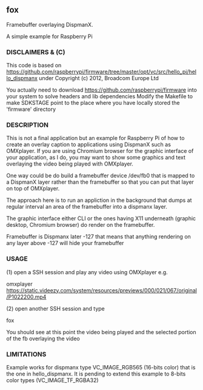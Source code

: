 ## fox

Framebuffer overlaying DispmanX.

A simple example for Raspberry Pi

### DISCLAIMERS & (C)

This code is based on 
https://github.com/raspberrypi/firmware/tree/master/opt/vc/src/hello_pi/hello_dispmanx
under Copyright (c) 2012, Broadcom Europe Ltd

You actually need to download https://github.com/raspberrypi/firmware into your system to solve headers and lib dependencies
Modify the Makefile to make SDKSTAGE point to the place where you have locally stored the 'firmware' directory


### DESCRIPTION

This is not a final application but an example for Raspberry Pi of how to create an overlay caption to applications using DispmanX such as OMXplayer.
If you are using Chromium browser for the graphic interface of your application, as I do, you may want to show some graphics and text overlaying the video being played with OMXplayer.

One way could be do build a framebuffer device /dev/fb0 that is mapped to a DispmanX layer rather than the framebuffer so that you can put that layer on top of OMXplayer.

The approach here is to run an appliction in the background that dumps at regular interval an area of the framebuffer into a dispmanx layer. 

The graphic interface either CLI or the ones having X11 underneath (graphic desktop, Chromium browser) do render on the framebuffer.

Framebuffer is Dispmanx later -127 that means that anything rendering on any layer above -127 will hide your framebuffer 


### USAGE

(1) open a SSH session and play any video using OMXplayer e.g.

omxplayer https://static.videezy.com/system/resources/previews/000/021/067/original/P1022200.mp4

(2) open another SSH session and type

fox

You should see at this point the video being played and the selected portion of the fb overlaying the video


### LIMITATIONS

Example works for dispmanx type VC_IMAGE_RGB565 (16-bits color) that is the one in hello_dispmanx. It is pending to extend this example
to 8-bits color types (VC_IMAGE_TF_RGBA32)


